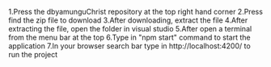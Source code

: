 


1.Press the dbyamunguChrist repository at the top right hand corner
2.Press find the zip file to download 
3.After downloading, extract the file
4.After extracting the file, open the folder in visual studio
5.After open a terminal from the menu bar at the top
6.Type in "npm start" command to start the application
7.In your browser search bar type in http://localhost:4200/ to run the project